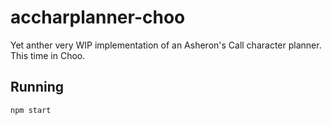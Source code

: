 # accharplanner-choo

Yet anther very WIP implementation of an Asheron's Call character planner.
This time in Choo.

## Running

```sh
npm start
```
